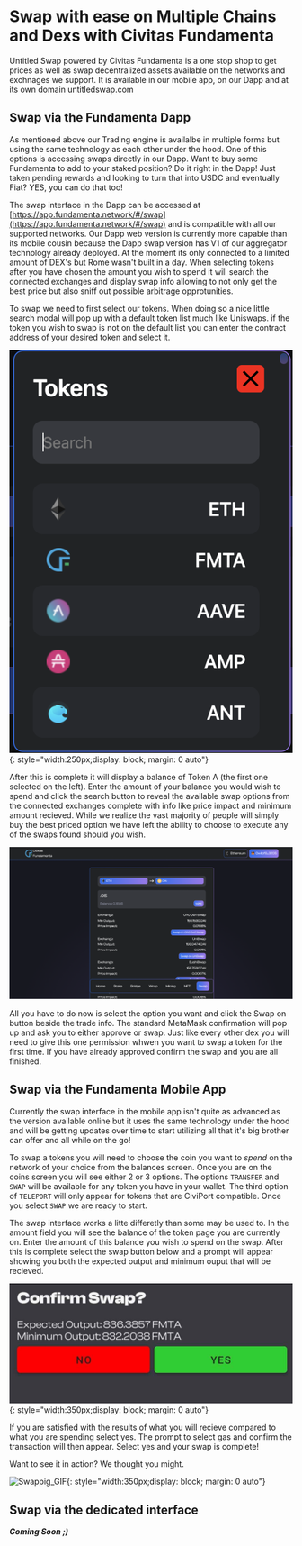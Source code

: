 # Swap with ease on Multiple Chains and Dexs with Civitas Fundamenta

Untitled Swap powered by Civitas Fundamenta is a one stop shop to get prices as well as swap decentralized assets available on the networks and exchnages we support.  It is available in our mobile app, on our Dapp and at its own domain untitledswap.com 

## Swap via the Fundamenta Dapp

As mentioned above our Trading engine is availalbe in multiple forms but using the same technology as each other under the hood.  One of this options is accessing swaps directly in our Dapp. Want to buy some Fundamenta to add to your staked position? Do it right in the Dapp!  Just taken pending rewards and looking to turn that into USDC and eventually Fiat?  YES, you can do that too!

The swap interface in the Dapp can be accessed at [https://app.fundamenta.network/#/swap](https://app.fundamenta.network/#/swap) and is compatible with all our supported networks. Our Dapp web version is currently more capable than its mobile cousin because the Dapp swap version has V1 of our aggregator technology already deployed.  At the moment its only connected to a limited amount of DEX's but Rome wasn't built in a day.  When selecting tokens after you have chosen the amount you wish to spend it will search the connected exchanges and display swap info allowing to not only get the best price but also sniff out possible arbitrage opprotunities.  

To swap we need to first select our tokens. When doing so a nice little search modal will pop up with a default token list much like Uniswaps.  if the token you wish to swap is not on the default list you can enter the contract address of your desired token and select it. 

![token_search](img/token_search.png){: style="width:250px;display: block; margin: 0 auto"}

After this is complete it will display a balance of Token A (the first one selected on the left).  Enter the amount of your balance you would wish to spend and click the search button to reveal the available swap options from the connected exchanges complete with info like price impact and minimum amount recieved.  While we realize the vast majority of people will simply buy the best priced option we have left the ability to choose to execute any of the swaps found should you wish. 

![Swap Interface](img/swap.png)

All you have to do now is select the option you want and click the Swap on button beside the trade info.  The standard MetaMask confirmation will pop up and ask you to either approve or swap.  Just like every other dex you will need to give this one permission whwen you want to swap a token for the first time. If you have already approved confirm the swap and you are all finished.  

## Swap via the Fundamenta Mobile App

Currently the swap interface in the mobile app isn't quite as advanced as the version available online but it uses the same technology under the hood and will be getting updates over time to start utilizing all that it's big brother can offer and all while on the go!  

To swap a tokens you will need to choose the coin you want to *spend* on the network of your choice from the balances screen. Once you are on the coins screen you will see either 2 or 3 options.  The options `TRANSFER` and `SWAP` will be available for any token you have in your wallet.  The third option of `TELEPORT` will only appear for tokens that are CiviPort compatible.  Once you select `SWAP` we are ready to start.

The swap interface works a litte differetly than some may be used to.  In the amount field you will see the balance of the token page you are currently on.  Enter the amount of this balance you wish to spend on the swap.  After this is complete select the swap button below and a prompt will appear showing you both the expected output and minimum ouput that will be recieved.

![Swp_Confirm](img/swap_confirm.jpg){: style="width:350px;display: block; margin: 0 auto"}

If you are satisfied with the results of what you will recieve compared to what you are spending select yes.  The prompt to select gas and confirm the transaction will then appear.  Select yes and your swap is complete!

Want to see it in action?  We thought you might.  

![Swappig_GIF](img/mobile_swap.gif){: style="width:350px;display: block; margin: 0 auto"}

## Swap via the dedicated interface

***Coming Soon ;)***